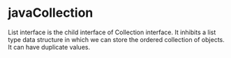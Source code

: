 # javaCollection

List interface is the child interface of Collection interface. It inhibits a list type data structure in which we can store the ordered collection of objects. It can have duplicate values.
